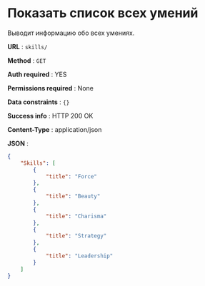 # Показать список всех умений

Выводит информацию обо всех умениях.

**URL** : `skills/`

**Method** : `GET`

**Auth required** : YES

**Permissions required** : None

**Data constraints** : `{}`

**Success info** : HTTP 200 OK

**Content-Type** : application/json

**JSON** :
```json
{
    "Skills": [
        {
            "title": "Force"
        },
        {
            "title": "Beauty"
        },
        {
            "title": "Charisma"
        },
        {
            "title": "Strategy"
        },
        {
            "title": "Leadership"
        }
    ]
}
```